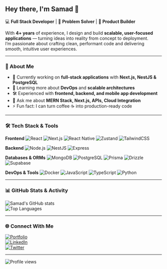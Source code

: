 ## Hey there, I'm Samad 👋

💻 **Full Stack Developer** | 🚀 **Problem Solver** | 🎯 **Product Builder**  

With **4+ years** of experience, I design and build **scalable, user-focused applications** — turning ideas into reality from concept to deployment.  
I’m passionate about crafting clean, performant code and delivering smooth, intuitive user experiences.  

---

### 🚀 About Me
- 🔭 Currently working on **full-stack applications** with **Next.js, NestJS & PostgreSQL**
- 🌱 Learning more about **DevOps** and **scalable architectures**
- 🛠 Experienced with **frontend, backend, and mobile app development**
- 💬 Ask me about **MERN Stack, Next.js, APIs, Cloud Integration**
- ⚡ Fun fact: I can turn coffee ☕ into production-ready code

---

### 🛠 Tech Stack & Tools

**Frontend**
![React](https://img.shields.io/badge/React-20232A?style=for-the-badge&logo=react&logoColor=61DAFB) 
![Next.js](https://img.shields.io/badge/Next.js-000000?style=for-the-badge&logo=nextdotjs&logoColor=white)
![React Native](https://img.shields.io/badge/React_Native-20232A?style=for-the-badge&logo=react&logoColor=61DAFB) 
![Zustand](https://img.shields.io/badge/Zustand-000000?style=for-the-badge&logo=zustand&logoColor=white)
![TailwindCSS](https://img.shields.io/badge/Tailwind_CSS-38B2AC?style=for-the-badge&logo=tailwind-css&logoColor=white)

**Backend**
![Node.js](https://img.shields.io/badge/Node.js-339933?style=for-the-badge&logo=nodedotjs&logoColor=white) 
![NestJS](https://img.shields.io/badge/NestJS-E0234E?style=for-the-badge&logo=nestjs&logoColor=white) 
![Express](https://img.shields.io/badge/Express-000000?style=for-the-badge&logo=express&logoColor=white)

**Databases & ORMs**
![MongoDB](https://img.shields.io/badge/MongoDB-47A248?style=for-the-badge&logo=mongodb&logoColor=white) 
![PostgreSQL](https://img.shields.io/badge/PostgreSQL-4169E1?style=for-the-badge&logo=postgresql&logoColor=white)
![Prisma](https://img.shields.io/badge/Prisma-2D3748?style=for-the-badge&logo=prisma&logoColor=white) 
![Drizzle](https://img.shields.io/badge/Drizzle-FFD43B?style=for-the-badge&logo=drizzle&logoColor=black) 
![Supabase](https://img.shields.io/badge/Supabase-3FCF8E?style=for-the-badge&logo=supabase&logoColor=white)

**DevOps & Tools**
![Docker](https://img.shields.io/badge/Docker-2496ED?style=for-the-badge&logo=docker&logoColor=white)
![JavaScript](https://img.shields.io/badge/JavaScript-F7DF1E?style=for-the-badge&logo=javascript&logoColor=black) 
![TypeScript](https://img.shields.io/badge/TypeScript-007ACC?style=for-the-badge&logo=typescript&logoColor=white) 
![Python](https://img.shields.io/badge/Python-3776AB?style=for-the-badge&logo=python&logoColor=white)

---

### 📊 GitHub Stats & Activity

![Samad's GitHub stats](https://github-readme-stats.vercel.app/api?username=thesamadazeez&show_icons=true&theme=tokyonight&count_private=true)  
![Top Languages](https://github-readme-stats.vercel.app/api/top-langs/?username=thesamadazeez&layout=compact&theme=tokyonight)

---

### 🌐 Connect With Me  
[![Portfolio](https://img.shields.io/badge/Portfolio-000?style=for-the-badge&logo=About.me&logoColor=white)](https://github.com/TheSamadAzeez)  
[![LinkedIn](https://img.shields.io/badge/LinkedIn-0077B5?style=for-the-badge&logo=linkedin&logoColor=white)](https://github.com/TheSamadAzeez)  
[![Twitter](https://img.shields.io/badge/Twitter-1DA1F2?style=for-the-badge&logo=twitter&logoColor=white)](https://github.com/TheSamadAzeez)  

---

![Profile views](https://komarev.com/ghpvc/?username=thesamadazeez&color=blue&style=flat-square)
